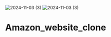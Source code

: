 ![2024-11-03 (3)](https://github.com/user-attachments/assets/78d6bb41-835e-4f97-b626-aea12c0cd653)
![2024-11-03 (3)](https://github.com/user-attachments/assets/dc71d1eb-3314-4dcc-bda0-4be33c49ca99)
# Amazon_website_clone

